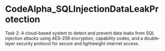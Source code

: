 # CodeAlpha_SQLInjectionDataLeakProtection
Task 2: A cloud-based system to detect and prevent data leaks from SQL injection attacks using AES-256 encryption, capability codes, and a double-layer security protocol for secure and lightweight internet access.
